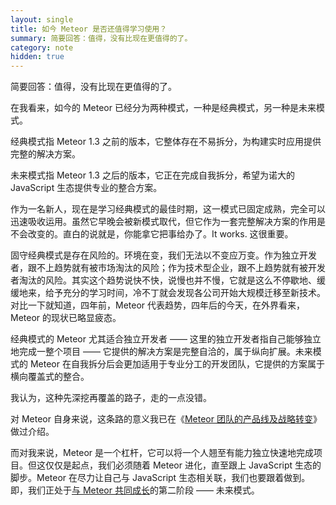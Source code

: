 ```yaml
---
layout: single
title: 如今 Meteor 是否还值得学习使用？
summary: 简要回答：值得，没有比现在更值得的了。
category: note
hidden: true
---
```


简要回答：值得，没有比现在更值得的了。

在我看来，如今的 Meteor 已经分为两种模式，一种是经典模式，另一种是未来模式。

经典模式指 Meteor 1.3 之前的版本，它整体存在不易拆分，为构建实时应用提供完整的解决方案。

未来模式指 Meteor 1.3 之后的版本，它正在完成自我拆分，希望为诺大的 JavaScript 生态提供专业的整合方案。

作为一名新人，现在是学习经典模式的最佳时期，这一模式已固定成熟，完全可以迅速吸收运用。虽然它早晚会被新模式取代，但它作为一套完整解决方案的作用是不会改变的。直白的说就是，你能拿它把事给办了。It works. 这很重要。

固守经典模式是存在风险的。环境在变，我们无法以不变应万变。作为独立开发者，跟不上趋势就有被市场淘汰的风险；作为技术型企业，跟不上趋势就有被开发者淘汰的风险。其实这个趋势说快不快，说慢也并不慢，它就是这么不停歇地、缓缓地来，给予充分的学习时间，冷不丁就会发现各公司开始大规模迁移至新技术。对比一下就知道，四年前，Meteor 代表趋势，四年后的今天，在外界看来，Meteor 的现状已略显疲态。

经典模式的 Meteor 尤其适合独立开发者 —— 这里的独立开发者指自己能够独立地完成一整个项目 —— 它提供的解决方案是完整自洽的，属于纵向扩展。未来模式的 Meteor 在自我拆分后会更加适用于专业分工的开发团队，它提供的方案属于横向覆盖式的整合。

我认为，这种先深挖再覆盖的路子，走的一点没错。

对 Meteor 自身来说，这条路的意义我已在《[Meteor 团队的产品线及战略转变](/note/MDG-roadmap-and-strategy.html)》做过介绍。

而对我来说，Meteor 是一个杠杆，它可以将一个人翘至有能力独立快速地完成项目。但这仅仅是起点，我们必须随着 Meteor 进化，直至跟上 JavaScript 生态的脚步。Meteor 在尽力让自己与 JavaScript 生态相关联，我们也要跟着做到。即，我们正处于[与 Meteor 共同成长](/note/growing-together.html)的第二阶段 —— 未来模式。
